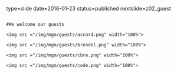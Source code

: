type=slide
date=2016-01-23
status=published
nextslide=z02_guest
~~~~~~

#We welcome our guests

<img src ="/img/mgm/guests/accord.png" width="100%">

<img src ="/img/mgm/guests/brendel.png" width="100%">

<img src ="/img/mgm/guests/cbre.png" width="100%">

<img src ="/img/mgm/guests/code.png" width="100%">
